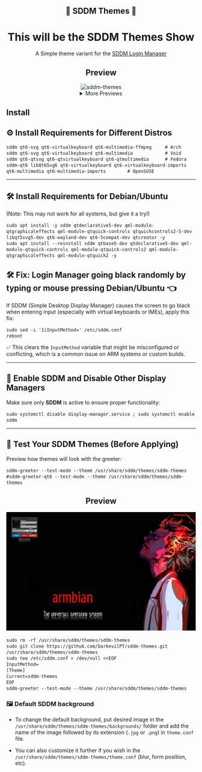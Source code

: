 <h2 align="center">🗼 SDDM Themes 🗼</h2>

<h1 align="center"> This will be the SDDM Themes Show</h1>

<p align=center>
A Simple theme variant for the <a href="https://github.com/sddm/sddm">SDDM Login Manager</a>
</p>

<h2 align=center>Preview</h2>
<center>
<img src="backgrounds/sddm-themes.png" alt="sddm-themes">
<details>
<summary align=center>More Previews</summary>
<img src="backgrounds/armbian3preview.png" alt="armbian3preview">
</details>
</center>

## Install

## ⚙️ Install Requirements for Different Distros

```
sddm qt6-svg qt6-virtualkeyboard qt6-multimedia-ffmpeg     # Arch
sddm qt6-svg qt6-virtualkeyboard qt6-multimedia            # Void
sddm qt6-qtsvg qt6-qtvirtualkeyboard qt6-qtmultimedia      # Fedora
sddm-qt6 libQt6Svg6 qt6-virtualkeyboard qt6-virtualkeyboard-imports qt6-multimedia qt6-multimedia-imports        # OpenSUSE
```

---

## 🛠️ Install Requirements for Debian/Ubuntu

(Note: This may not work for all systems, but give it a try!)

```
sudo apt install -y sddm qtdeclarative5-dev qml-module-qtgraphicaleffects qml-module-qtquick-controls qtquickcontrols2-5-dev libqt5svg5-dev qt6-wayland-dev qt6-5compat-dev qtcreator -y
sudo apt install --reinstall sddm qtbase5-dev qtdeclarative5-dev qml-module-qtquick-controls qml-module-qtquick-controls2 qml-module-qtgraphicaleffects qml-module-qtquick2 -y
```

## 🛠️ Fix: Login Manager going black randomly by typing or mouse pressing Debian/Ubuntu :point_left:

If SDDM (Simple Desktop Display Manager) causes the screen to go black when entering input (especially with virtual keyboards or IMEs), apply this fix:

```
sudo sed -i '1iInputMethod=' /etc/sddm.conf
reboot
```

✅ This clears the `InputMethod` variable that might be misconfigured or conflicting, which is a common issue on ARM systems or custom builds.

---

## :arrows_counterclockwise: Enable SDDM and Disable Other Display Managers
Make sure only  **SDDM**  is active to ensure proper functionality:

```
sudo systemctl disable display-manager.service ; sudo systemctl enable sddm
```

---

## :art: Test Your SDDM Themes (Before Applying)
Preview how themes will look with the greeter:

```
sddm-greeter --test-mode --theme /usr/share/sddm/themes/sddm-themes
#sddm-greeter-qt6 --test-mode --theme /usr/share/sddm/themes/sddm-themes
```

<h2 align=center>Preview</h2>
<center>
<img src="backgrounds/armbian3preview.png" alt="armbian3preview">
</details>
</center>

```
sudo rm -rf /usr/share/sddm/themes/sddm-themes
sudo git clone https://github.com/DarkevilPT/sddm-themes.git /usr/share/sddm/themes/sddm-themes
sudo tee /etc/sddm.conf > /dev/null <<EOF
InputMethod=
[Theme]
Current=sddm-themes
EOF
sddm-greeter --test-mode --theme /usr/share/sddm/themes/sddm-themes
```


### 🖼️ Default SDDM background
- To change the default background, put desired image in the `/usr/share/sddm/themes/sddm-themes/backgrounds/` folder and add the name of the image followed by its extension (`.jpg` or `.png`) in `theme.conf` file.

- You can also customize it further if you wish in the `/usr/share/sddm/themes/sddm-themes/theme.conf`
(blur, form position, etc).
